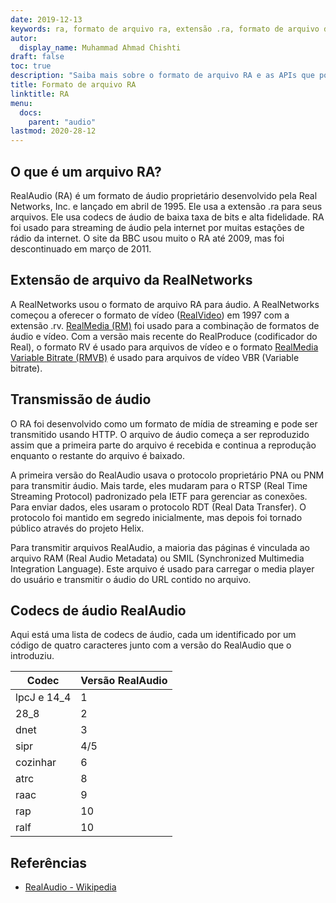 ```yaml
---
date: 2019-12-13
keywords: ra, formato de arquivo ra, extensão .ra, formato de arquivo de áudio real, formato de áudio ra, formato de arquivo RealAudio
autor:
  display_name: Muhammad Ahmad Chishti
draft: false
toc: true
description: "Saiba mais sobre o formato de arquivo RA e as APIs que podem criar e abrir arquivos RA."
title: Formato de arquivo RA
linktitle: RA
menu:
  docs:
    parent: "audio"
lastmod: 2020-28-12
---
```


## O que é um arquivo RA?

RealAudio (RA) é um formato de áudio proprietário desenvolvido pela Real Networks, Inc. e lançado em abril de 1995. Ele usa a extensão .ra para seus arquivos. Ele usa codecs de áudio de baixa taxa de bits e alta fidelidade. RA foi usado para streaming de áudio pela internet por muitas estações de rádio da internet. O site da BBC usou muito o RA até 2009, mas foi descontinuado em março de 2011.

## Extensão de arquivo da RealNetworks ##

A RealNetworks usou o formato de arquivo RA para áudio. A RealNetworks começou a oferecer o formato de vídeo ([RealVideo](/pt/video/rv/)) em 1997 com a extensão .rv. [RealMedia (RM)](/pt/video/rm/) foi usado para a combinação de formatos de áudio e vídeo. Com a versão mais recente do RealProduce (codificador do Real), o formato RV é usado para arquivos de vídeo e o formato [RealMedia Variable Bitrate (RMVB)](/pt/video/rmvb/) é usado para arquivos de vídeo VBR (Variable bitrate).

## Transmissão de áudio ##

O RA foi desenvolvido como um formato de mídia de streaming e pode ser transmitido usando HTTP. O arquivo de áudio começa a ser reproduzido assim que a primeira parte do arquivo é recebida e continua a reprodução enquanto o restante do arquivo é baixado.

A primeira versão do RealAudio usava o protocolo proprietário PNA ou PNM para transmitir áudio. Mais tarde, eles mudaram para o RTSP (Real Time Streaming Protocol) padronizado pela IETF para gerenciar as conexões. Para enviar dados, eles usaram o protocolo RDT (Real Data Transfer). O protocolo foi mantido em segredo inicialmente, mas depois foi tornado público através do projeto Helix.

Para transmitir arquivos RealAudio, a maioria das páginas é vinculada ao arquivo RAM (Real Audio Metadata) ou SMIL (Synchronized Multimedia Integration Language). Este arquivo é usado para carregar o media player do usuário e transmitir o áudio do URL contido no arquivo.

## Codecs de áudio RealAudio ##

Aqui está uma lista de codecs de áudio, cada um identificado por um código de quatro caracteres junto com a versão do RealAudio que o introduziu.

|Codec|Versão RealAudio|
|---|---|
|lpcJ e 14_4|1|
|28_8|2|
|dnet|3|
|sipr|4/5|
|cozinhar|6|
|atrc|8|
|raac|9|
|rap|10|
|ralf|10|

## Referências ##

- [RealAudio - Wikipedia](https://en.wikipedia.org/wiki/RealAudio)

